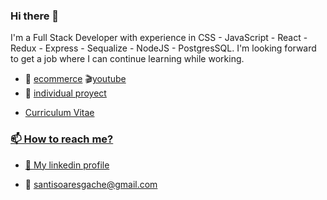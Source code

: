 ### Hi there 👋

I'm a Full Stack Developer with experience in CSS - JavaScript - React - Redux - Express - Sequalize - NodeJS - PostgresSQL.
I'm looking forward to get a job where I can continue learning while working.

- 🔭 <a href="https://vinotecapp.vercel.app/home" target="_blank">ecommerce</a> 🎬<a href="https://youtu.be/J4biovrlLSo">youtube<a/>
- 🔭 <a href="https://recipe-sepia.vercel.app" target="_blank">individual proyect</a>
- <p> <a href="https://www.canva.com/design/DAEkUGhHGpI/5k5-CRXOe-Xb7jM0sr_tDg/view?utm_content=DAEkUGhHGpI&utm_campaign=designshare&utm_medium=link&utm_source=publishsharelink" target="_blank"/>Curriculum Vitae</p>

<h3 align="left">📫 How to reach me?</h3>
<ul align="left">
  <li><p>🤝 <a href="https://www.linkedin.com/in/santiago-soares-gache" target="_blank">My linkedin profile</a></p></li>
  <li><p>📧 <a href="mailto:santisoaresgache@gmail.com" target="_blank">santisoaresgache@gmail.com</a></p></li>
</ul>

